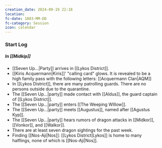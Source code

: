 ```yaml
---
creation_date: 2024-09-19 22:18
location: 
fc-date: 1083-MM-DD
fc-category: Session
icon: calendar
---
```

### Start Log
##### In [[Midkip]]
- [[Seven Up...|Party]] arrives in [[Lykos District]].
- [[Kiris Acquermann|Kiris]]' "calling card" glows. It is revealed to be a high family pass with the following letters: [[Acquermann Clan|AQM]]
- In [[Lykos District]], there are many patrolling guards. There are no persons outside due to the quarantine.
- The [[Seven Up...|party]] made contact with [[Aldus]], the guard captain of [[Lykos District]].
- The [[Seven Up...|party]] enters [[The Weeping WIllow]].
- The [[Seven Up...|party]] meets [[Augustus]], named after [[Agustus Kyp]].
- The [[Seven Up...|party]] hears rumors of dragon attacks in [[Midkor]], [[Vonkor]], and [[Walkor]].
- There are at least seven dragon sightings for the past week.
- Finding [[Nos-Aji|Nos]]: [[Lykos District|Lykos]] is home to many halflings, none of which is [[Nos-Aji|Nos]].